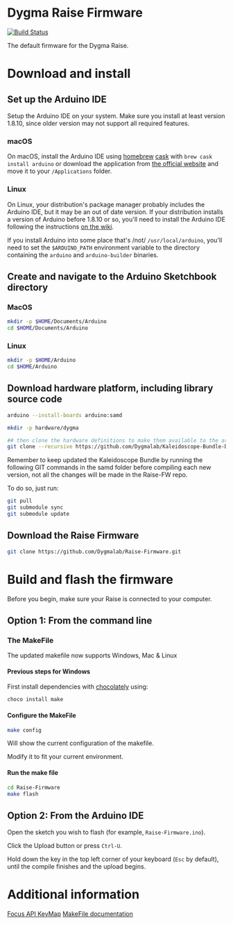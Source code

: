 # Dygma Raise Firmware

[![Build Status](https://api.travis-ci.org/Dygmalab/Raise-Firmware.svg?branch=master)](https://travis-ci.org/Dygmalab/Raise-Firmware)

The default firmware for the Dygma Raise.

# Download and install

## Set up the Arduino IDE

Setup the Arduino IDE on your system. Make sure you install at least version 1.8.10, since older version may not support all required features.

### macOS

On macOS, install the Arduino IDE using [homebrew](http://brew.sh/) [cask](https://caskroom.github.io/) with `brew cask install arduino` or download the application from [the official website](https://www.arduino.cc/en/Main/Software) and move it to your `/Applications` folder.

### Linux

On Linux, your distribution's package manager probably includes the Arduino IDE, but it may be an out of date version. If your distribution installs a version of Arduino before 1.8.10 or so, you'll need to install the Arduino IDE following the instructions [on the wiki](https://github.com/keyboardio/Kaleidoscope/wiki/Arduino-Setup-Linux).

If you install Arduino into some place that's /not/ `/usr/local/arduino`, you'll need to set the `$ARDUINO_PATH` environment variable to the directory containing the `arduino` and `arduino-builder` binaries.

## Create and navigate to the Arduino Sketchbook directory

### MacOS
```sh
mkdir -p $HOME/Documents/Arduino
cd $HOME/Documents/Arduino
```

### Linux

```sh
mkdir -p $HOME/Arduino
cd $HOME/Arduino
```

## Download hardware platform, including library source code

```sh
arduino --install-boards arduino:samd

mkdir -p hardware/dygma

## then clone the hardware definitions to make them available to the arduino environment
git clone --recursive https://github.com/Dygmalab/Kaleidoscope-Bundle-Dygma.git hardware/dygma/samd
````

Remember to keep updated the Kaleidoscope Bundle by running the following GIT commands in the samd folder before compiling each new version, not all the changes will be made in the Raise-FW repo.

To do so, just run:

```sh
git pull
git submodule sync
git submodule update
```

## Download the Raise Firmware

```sh
git clone https://github.com/Dygmalab/Raise-Firmware.git
```

# Build and flash the firmware

Before you begin, make sure your Raise is connected to your computer.

## Option 1: From the command line
### The MakeFile
The updated makefile now supports Windows, Mac & Linux

#### Previous steps for Windows
First install dependencies with [chocolately](https://chocolatey.org/install) using:
```powershell
choco install make
```
#### Configure the MakeFile
```sh
make config
```
Will show the current configuration of the makefile.

Modify it to fit your current environment.

#### Run the make file
```sh
cd Raise-Firmware
make flash
```
## Option 2: From the Arduino IDE

Open the sketch you wish to flash (for example, `Raise-Firmware.ino`).

Click the Upload button or press `Ctrl-U`.

Hold down the key in the top left corner of your keyboard (`Esc` by default), until the compile finishes and the upload begins.

# Additional information
[Focus API KeyMap](https://github.com/Dygmalab/Raise-Firmware/blob/master/FOCUS_API.MD)
[MakeFile documentation](https://github.com/Dygmalab/Raise-Firmware/blob/master/MAKEFILE.MD)